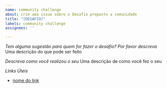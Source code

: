 ```yaml
---
name: community challenge
about: crie uma issue sobre o Desafio proposto a comunidade
title: "[DESAFIO]"
labels: community challenge
assignees: ''

---
```


*Tem alguma sugestão para quem for fazer o desafio? Por favor descreva*
Uma descrição do que pode ser feito

*Descreva como você realizou o seu*
Uma descrição de como você fez o seu

*Links Úteis*
- [nome do link](URL)
